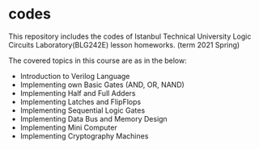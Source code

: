 # codes
This repository includes the codes of Istanbul Technical University Logic Circuits Laboratory(BLG242E) lesson homeworks. (term 2021 Spring)

The covered topics in this course are as in the below:

- Introduction to Verilog Language
- Implementing own Basic Gates (AND, OR, NAND)
- Implementing Half and Full Adders
- Implementing Latches and FlipFlops
- Implementing Sequential Logic Gates
- Implementing Data Bus and Memory Design
- Implementing Mini Computer
- Implementing Cryptography Machines

